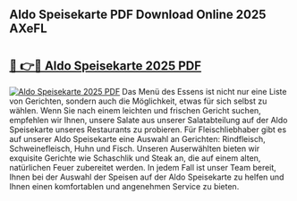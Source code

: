 ## Aldo Speisekarte PDF Download Online 2025 AXeFL

# <h2><a href="http://gcczl7h.nevu.top/?p=Aldo+Speisekarte">🔗 👉🔴 Aldo Speisekarte 2025 PDF</a></h2>

[![Aldo Speisekarte 2025 PDF](https://i.imgur.com/dBaPXMq.png)](http://gcczl7h.nevu.top/?p=Aldo+Speisekarte)
Das Menü des Essens ist nicht nur eine Liste von Gerichten, sondern auch die Möglichkeit, etwas für sich selbst zu wählen. Wenn Sie nach einem leichten und frischen Gericht suchen, empfehlen wir Ihnen, unsere Salate aus unserer Salatabteilung auf der Aldo Speisekarte unseres Restaurants zu probieren. Für Fleischliebhaber gibt es auf unserer Aldo Speisekarte eine Auswahl an Gerichten: Rindfleisch, Schweinefleisch, Huhn und Fisch. Unseren Auserwählten bieten wir exquisite Gerichte wie Schaschlik und Steak an, die auf einem alten, natürlichen Feuer zubereitet werden. In jedem Fall ist unser Team bereit, Ihnen bei der Auswahl der Speisen auf der Aldo Speisekarte zu helfen und Ihnen einen komfortablen und angenehmen Service zu bieten.
